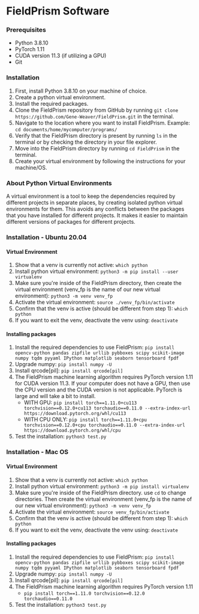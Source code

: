 # FieldPrism Software

### Prerequisites
- Python 3.8.10
- PyTorch 1.11 
- CUDA version 11.3 (if utilizing a GPU)
- Git

### Installation
1. First, install Python 3.8.10 on your machine of choice.
2. Create a python virtual environment.
3. Install the required packages.
4. Clone the FieldPrism repository from GitHub by running `git clone https://github.com/Gene-Weaver/FieldPrism.git` in the terminal.
5. Navigate to the location where you want to install FieldPrism. Example: `cd documents/home/mycomputer/programs/`
6. Verify that the FieldPrism directory is present by running `ls` in the terminal or by checking the directory in your file explorer.
7. Move into the FieldPrism directory by running `cd FieldPrism` in the terminal.
8. Create your virtual environment by following the instructions for your machine/OS.

### About Python Virtual Environments
A virtual environment is a tool to keep the dependencies required by different projects in separate places, by creating isolated python virtual environments for them. This avoids any conflicts between the packages that you have installed for different projects. It makes it easier to maintain different versions of packages for different projects.

### Installation - Ubuntu 20.04

#### Virtual Environment

1. Show that a venv is currently not active: `which python`
2. Install python virtual environment: `python3 -m pip install --user virtualenv`
3. Make sure you're inside of the FieldPrism directory, then create the virtual environment (venv_fp is the name of our new virtual environment): `python3 -m venv venv_fp`
4. Activate the virtual environment: `source ./venv_fp/bin/activate`
5. Confirm that the venv is active (should be different from step 1): `which python`
6. If you want to exit the venv, deactivate the venv using: `deactivate`

#### Installing packages

1. Install the required dependencies to use FieldPrism: `pip install opencv-python pandas zipfile urllib pybboxes scipy scikit-image numpy tqdm pyyaml IPython matplotlib seaborn tensorboard fpdf`
2. Upgrade numpy: `pip install numpy -U`
3. Install qrcode[pil]: `pip install qrcode[pil]`
4. The FieldPrism machine learning algorithm requires PyTorch version 1.11 for CUDA version 11.3. If your computer does not have a GPU, then use the CPU version and the CUDA version is not applicable. PyTorch is large and will take a bit to install.
    - WITH GPU: `pip install torch==1.11.0+cu113 torchvision==0.12.0+cu113 torchaudio==0.11.0 --extra-index-url https://download.pytorch.org/whl/cu113`
    - WITH CPU ONLY: `pip install torch==1.11.0+cpu torchvision==0.12.0+cpu torchaudio==0.11.0 --extra-index-url https://download.pytorch.org/whl/cpu`
5. Test the installation: `python3 test.py`

### Installation - Mac OS

#### Virtual Environment

1. Show that a venv is currently not active: `which python`
2. Install python virtual environment: `python3 -m pip install virtualenv`
3. Make sure you're inside of the FieldPrism directory. use `cd` to change directories. Then create the virtual environment (venv_fp is the name of our new virtual environment): `python3 -m venv venv_fp`
4. Activate the virtual environment: `source venv_fp/bin/activate`
5. Confirm that the venv is active (should be different from step 1): `which python`
6. If you want to exit the venv, deactivate the venv using: `deactivate`

#### Installing packages

1. Install the required dependencies to use FieldPrism: `pip install opencv-python pandas zipfile urllib pybboxes scipy scikit-image numpy tqdm pyyaml IPython matplotlib seaborn tensorboard fpdf`
2. Upgrade numpy: `pip install numpy -U`
3. Install qrcode[pil]: `pip install qrcode[pil]`
4. The FieldPrism machine learning algorithm requires PyTorch version 1.11 
    - `pip install torch==1.11.0 torchvision==0.12.0 torchaudio==0.11.0`
5. Test the installation: `python3 test.py`

